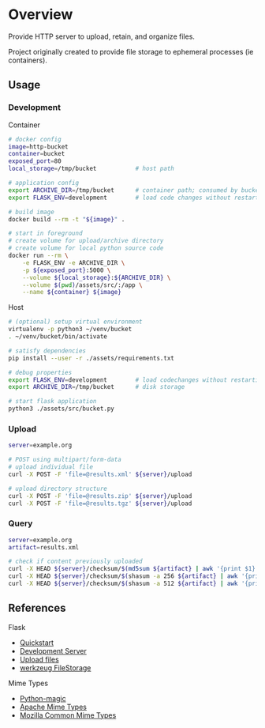 # Overview

Provide HTTP server to upload, retain, and organize files.

Project originally created to provide file storage to ephemeral processes (ie containers).

## Usage

### Development

Container

```bash
# docker config
image=http-bucket
container=bucket
exposed_port=80
local_storage=/tmp/bucket           # host path

# application config
export ARCHIVE_DIR=/tmp/bucket      # container path; consumed by bucket.py
export FLASK_ENV=development        # load code changes without restarting server

# build image
docker build --rm -t "${image}" .

# start in foreground
# create volume for upload/archive directory
# create volume for local python source code
docker run --rm \
    -e FLASK_ENV -e ARCHIVE_DIR \
    -p ${exposed_port}:5000 \
    --volume ${local_storage}:${ARCHIVE_DIR} \
    --volume $(pwd)/assets/src/:/app \
    --name ${container} ${image}
```

Host

```bash
# (optional) setup virtual environment
virtualenv -p python3 ~/venv/bucket
. ~/venv/bucket/bin/activate

# satisfy dependencies
pip install --user -r ./assets/requirements.txt

# debug properties
export FLASK_ENV=development        # load codechanges without restarting server
export ARCHIVE_DIR=/tmp/bucket      # disk storage

# start flask application
python3 ./assets/src/bucket.py
```

### Upload

```bash
server=example.org

# POST using multipart/form-data
# upload individual file
curl -X POST -F 'file=@results.xml' ${server}/upload

# upload directory structure
curl -X POST -F 'file=@results.zip' ${server}/upload
curl -X POST -F 'file=@results.tgz' ${server}/upload
```

### Query

```bash
server=example.org
artifact=results.xml

# check if content previously uploaded
curl -X HEAD ${server}/checksum/$(md5sum ${artifact} | awk '{print $1}')
curl -X HEAD ${server}/checksum/$(shasum -a 256 ${artifact} | awk '{print $1}')
curl -X HEAD ${server}/checksum/$(shasum -a 512 ${artifact} | awk '{print $1}')
```

## References

Flask

* [Quickstart](https://flask.palletsprojects.com/en/1.1.x/quickstart/#quickstart)
* [Development Server](https://flask.palletsprojects.com/en/1.1.x/server/#server)
* [Upload files](https://flask.palletsprojects.com/en/1.1.x/patterns/fileuploads/)
* [werkzeug FileStorage](https://werkzeug.palletsprojects.com/en/1.0.x/datastructures/#werkzeug.datastructures.FileStorage)

Mime Types

* [Python-magic](https://github.com/ahupp/python-magic)
* [Apache Mime Types](https://svn.apache.org/repos/asf/httpd/httpd/trunk/docs/conf/mime.types)
* [Mozilla Common Mime Types](https://developer.mozilla.org/en-US/docs/Web/HTTP/Basics_of_HTTP/MIME_types/Common_types)